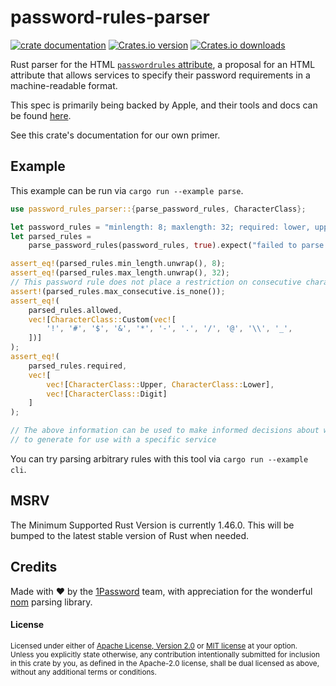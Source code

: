 # password-rules-parser

[![crate documentation](https://docs.rs/password-rules-parser/badge.svg)](https://docs.rs/password-rules-parser)
[![Crates.io version](https://img.shields.io/crates/v/password-rules-parser.svg)](https://crates.io/crates/password-rules-parser)
[![Crates.io downloads](https://img.shields.io/crates/d/password-rules-parser.svg)](https://crates.io/crates/password-rules-parser)

Rust parser for the HTML [`passwordrules` attribute](https://github.com/whatwg/html/issues/3518), a proposal for an HTML attribute that allows services to specify their password requirements in a machine-readable format.

This spec is primarily being backed by Apple, and their tools and docs can be found [here](https://developer.apple.com/password-rules/).

See this crate's documentation for our own primer.

## Example

This example can be run via `cargo run --example parse`.

```rust
use password_rules_parser::{parse_password_rules, CharacterClass};

let password_rules = "minlength: 8; maxlength: 32; required: lower, upper; required: digit; allowed: [-_./\\@$*&!#];";
let parsed_rules =
    parse_password_rules(password_rules, true).expect("failed to parse password rules");

assert_eq!(parsed_rules.min_length.unwrap(), 8);
assert_eq!(parsed_rules.max_length.unwrap(), 32);
// This password rule does not place a restriction on consecutive characters
assert!(parsed_rules.max_consecutive.is_none());
assert_eq!(
    parsed_rules.allowed,
    vec![CharacterClass::Custom(vec![
        '!', '#', '$', '&', '*', '-', '.', '/', '@', '\\', '_',
    ])]
);
assert_eq!(
    parsed_rules.required,
    vec![
        vec![CharacterClass::Upper, CharacterClass::Lower],
        vec![CharacterClass::Digit]
    ]
);

// The above information can be used to make informed decisions about what password
// to generate for use with a specific service
```

You can try parsing arbitrary rules with this tool via `cargo run --example cli`.

## MSRV

The Minimum Supported Rust Version is currently 1.46.0. This will be bumped to the latest stable version of Rust when needed.

## Credits

Made with ❤️ by the [1Password](https://1password.com/) team, with appreciation for the wonderful [nom](https://github.com/Geal/nom) parsing library.

#### License

<sup>
Licensed under either of <a href="LICENSE-APACHE">Apache License, Version
2.0</a> or <a href="LICENSE-MIT">MIT license</a> at your option.
</sup>

<br>

<sub>
Unless you explicitly state otherwise, any contribution intentionally submitted
for inclusion in this crate by you, as defined in the Apache-2.0 license, shall
be dual licensed as above, without any additional terms or conditions.
</sub>
